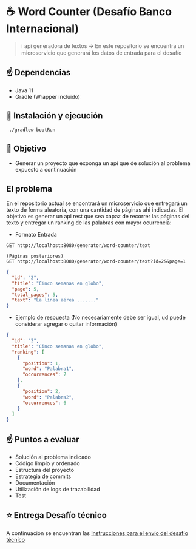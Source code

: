 # ☕️ Word Counter (Desafío Banco Internacional)

> ℹ️ api generadora de textos -> En este repositorio se encuentra un microservicio que generará los datos de entrada para el desafío

## ☝️ Dependencias

* Java 11
* Gradle (Wrapper incluido)

## 🚀 Instalación y ejecución

```bash
 ./gradlew bootRun
```

## 🏁 Objetivo

* Generar un proyecto que exponga un api que de solución al problema expuesto a continuación

## El problema

En el repositorio actual se encontrará un microservicio que entregará un texto de forma aleatoria, con una cantidad de páginas ahi indicadas.
El objetivo es generar un api rest que sea capaz de recorrer las páginas del texto y entregar un ranking de las palabras
con mayor ocurrencia:

* Formato Entrada
```
GET http://localhost:8080/generator/word-counter/text

(Páginas posteriores)
GET http://localhost:8080/generator/word-counter/text?id=2&&page=1
```

```json
{
  "id": "2",
  "title": "Cinco semanas en globo",
  "page": 5,
  "total_pages": 5,
  "text": "La línea aérea ......."
}
```

* Ejemplo de respuesta (No necesariamente debe ser igual, ud puede considerar agregar o quitar información)

```json
{
  "id": "2",
  "title": "Cinco semanas en globo",
  "ranking": [
    {
      "position": 1,
      "word": "Palabra1",
      "occurrences": 7
    },
    {
      "position": 2,
      "word": "Palabra2",
      "occurrences": 6
    }
  ]
}
```

## ☝️ Puntos a evaluar

* Solución al problema indicado
* Código limpio y ordenado
* Estructura del proyecto
* Estrategia de commits
* Documentación
* Utilización de logs de trazabilidad
* Test

## ️⭐️ Entrega Desafío técnico

A continuación se encuentran las
[Instrucciones para el envío del desafío técnico](CONTRIBUTING.md)

